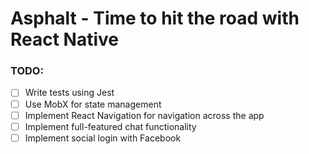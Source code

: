 # Asphalt - Time to hit the road with React Native

### TODO:
- [ ] Write tests using Jest
- [ ] Use MobX for state management
- [ ] Implement React Navigation for navigation across the app
- [ ] Implement full-featured chat functionality
- [ ] Implement social login with Facebook
